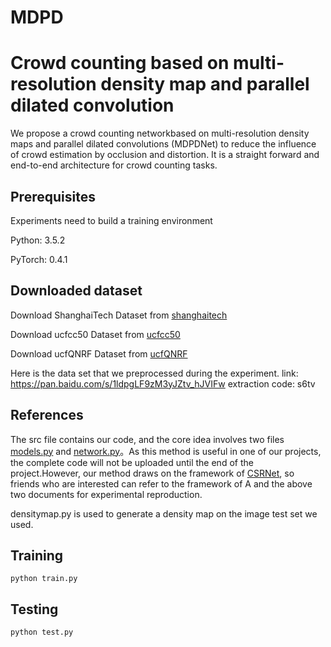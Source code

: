 # MDPD
# Crowd counting based on multi-resolution density map and parallel dilated convolution 

We propose a crowd counting networkbased on multi-resolution density maps and parallel dilated convolutions (MDPDNet) to reduce the influence of crowd estimation by occlusion and distortion. It is a straight forward and end-to-end architecture for crowd counting tasks.

## Prerequisites

Experiments need to build a training environment

Python: 3.5.2

PyTorch: 0.4.1

## Downloaded dataset

Download ShanghaiTech Dataset from [shanghaitech](https://pan.baidu.com/s/1nuAYslz)  

Download ucfcc50 Dataset from [ucfcc50](https://www.crcv.ucf.edu/data/ucf-cc-50/)  

Download ucfQNRF Dataset from [ucfQNRF](https://www.crcv.ucf.edu/data/ucf-qnrf/)  

Here is the data set that we preprocessed during the experiment. link: https://pan.baidu.com/s/1ldpgLF9zM3yJZtv_hJVIFw extraction code: s6tv

##  References

The src file contains our code, and the core idea involves two files [models.py](https://github.com/zhoumiga/MDPD/tree/main/src) and [network.py](https://github.com/zhoumiga/MDPD/tree/main/src)。As this method is useful in one of our projects, the complete code will not be uploaded until the end of the project.However, our method draws on the framework of [CSRNet](https://github.com/leeyeehoo/CSRNet-pytorch), so friends who are interested can refer to the framework of A and the above two documents for experimental reproduction.

densitymap.py is used to generate a density map on the image test set we used.

## Training
```
python train.py
```
## Testing
```
python test.py
```




